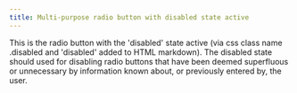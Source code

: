 ```yaml
---
title: Multi-purpose radio button with disabled state active
---
```


This is the radio button with the 'disabled' state active (via css class name .disabled and 'disabled' added to HTML markdown). The disabled state should used for disabling radio buttons that have been deemed superfluous or unnecessary by information known about, or previously entered by, the user.
